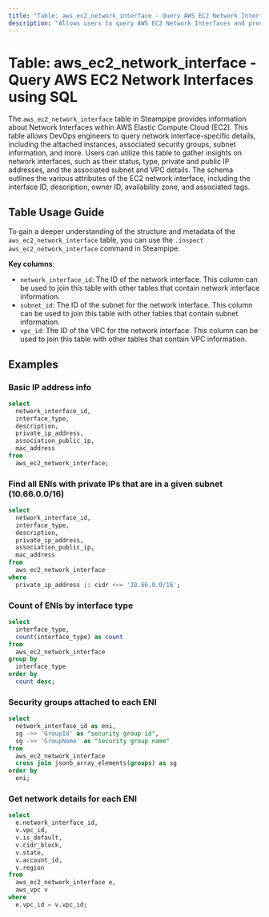 ```yaml
---
title: "Table: aws_ec2_network_interface - Query AWS EC2 Network Interfaces using SQL"
description: "Allows users to query AWS EC2 Network Interfaces and provides comprehensive details about each interface, including its associated instances, security groups, and subnet information."
---
```


# Table: aws_ec2_network_interface - Query AWS EC2 Network Interfaces using SQL

The `aws_ec2_network_interface` table in Steampipe provides information about Network Interfaces within AWS Elastic Compute Cloud (EC2). This table allows DevOps engineers to query network interface-specific details, including the attached instances, associated security groups, subnet information, and more. Users can utilize this table to gather insights on network interfaces, such as their status, type, private and public IP addresses, and the associated subnet and VPC details. The schema outlines the various attributes of the EC2 network interface, including the interface ID, description, owner ID, availability zone, and associated tags.

## Table Usage Guide

To gain a deeper understanding of the structure and metadata of the `aws_ec2_network_interface` table, you can use the `.inspect aws_ec2_network_interface` command in Steampipe.

**Key columns**:

- `network_interface_id`: The ID of the network interface. This column can be used to join this table with other tables that contain network interface information.
- `subnet_id`: The ID of the subnet for the network interface. This column can be used to join this table with other tables that contain subnet information.
- `vpc_id`: The ID of the VPC for the network interface. This column can be used to join this table with other tables that contain VPC information.

## Examples

### Basic IP address info

```sql
select
  network_interface_id,
  interface_type,
  description,
  private_ip_address,
  association_public_ip,
  mac_address
from
  aws_ec2_network_interface;
```

### Find all ENIs with private IPs that are in a given subnet (10.66.0.0/16)

```sql
select
  network_interface_id,
  interface_type,
  description,
  private_ip_address,
  association_public_ip,
  mac_address
from
  aws_ec2_network_interface
where
  private_ip_address :: cidr <<= '10.66.0.0/16';
```

### Count of ENIs by interface type

```sql
select
  interface_type,
  count(interface_type) as count
from
  aws_ec2_network_interface
group by
  interface_type
order by
  count desc;
```

### Security groups attached to each ENI

```sql
select
  network_interface_id as eni,
  sg ->> 'GroupId' as "security group id",
  sg ->> 'GroupName' as "security group name"
from
  aws_ec2_network_interface
  cross join jsonb_array_elements(groups) as sg
order by
  eni;
```

### Get network details for each ENI

```sql
select
  e.network_interface_id,
  v.vpc_id,
  v.is_default,
  v.cidr_block,
  v.state,
  v.account_id,
  v.region
from
  aws_ec2_network_interface e,
  aws_vpc v
where 
  e.vpc_id = v.vpc_id;
```